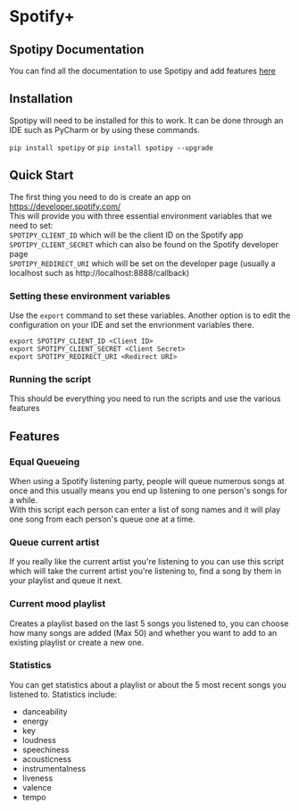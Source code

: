 Spotify+
========================
## Spotipy Documentation
You can find all the documentation to use Spotipy and add features [here](https://spotipy.readthedocs.io/en/master/)

## Installation
Spotipy will need to be installed for this to work. It can be done through an IDE such as PyCharm or by using these commands.

`pip install spotipy`
or
`pip install spotipy --upgrade` 

## Quick Start
The first thing you need to do is create an app on https://developer.spotify.com/  <br>
This will provide you with three essential environment variables that we need to set: <br>
`SPOTIPY_CLIENT_ID` which will be the client ID on the Spotify app <br>
`SPOTIPY_CLIENT_SECRET` which can also be found on the Spotify developer page <br>
`SPOTIPY_REDIRECT_URI` which will be set on the developer page (usually a localhost such as http://localhost:8888/callback) <br>

### Setting these environment variables
Use the `export` command to set these variables. Another option is to edit the configuration on your IDE and set the envrionment variables there.

`export SPOTIPY_CLIENT_ID <Client ID>` <br>
`export SPOTIPY_CLIENT_SECRET <Client Secret>` <br>
`export SPOTIPY_REDIRECT_URI <Redirect URI>`<br>

### Running the script
This should be everything you need to run the scripts and use the various features

## Features
### Equal Queueing
When using a Spotify listening party, people will queue numerous songs at once and this usually means you end up listening to one person's songs for a while. <br>
With this script each person can enter a list of song names and it will play one song from each person's queue one at a time.
### Queue current artist
If you really like the current artist you're listening to you can use this script which will take the current artist you're listening to, find a song by them in your playlist and queue it next.
### Current mood playlist
Creates a playlist based on the last 5 songs you listened to, you can choose how many songs are added (Max 50) and whether you want to add to an existing playlist or create a new one.
### Statistics
You can get statistics about a playlist or about the 5 most recent songs you listened to. Statistics include:
<ul>
<li>danceability</li>
<li>energy</li>
<li>key</li>
<li>loudness</li>
<li>speechiness</li>
<li>acousticness</li>
<li>instrumentalness</li>
<li>liveness</li>
<li>valence</li> 
<li>tempo</li>
</ul>


